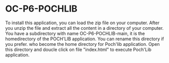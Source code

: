 # OC-P6-POCHLIB
To install this application, you can load the zip file on your computer.
After you unzip the file and extract all the content in a directory of your computer.
You have a subdirectory with name OC-P6-POCHLIB-main, it is the homedirectory of the POCH'LIB application. You can rename this directory if you prefer.
who become the home directory for Poch'lib application.
Open this directory and doucle click on file "index.html" to execute Poch'Lib application.
